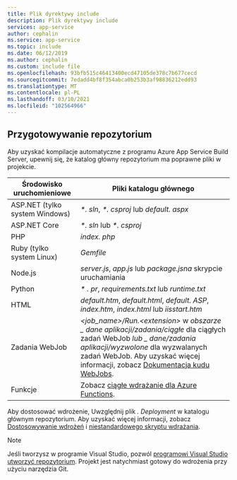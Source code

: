 ```yaml
---
title: Plik dyrektywy include
description: Plik dyrektywy include
services: app-service
author: cephalin
ms.service: app-service
ms.topic: include
ms.date: 06/12/2019
ms.author: cephalin
ms.custom: include file
ms.openlocfilehash: 93bfb515c46413400ecd47105de378c7b677cecd
ms.sourcegitcommit: 7edadd4bf8f354abca0b253b3af98836212edd93
ms.translationtype: MT
ms.contentlocale: pl-PL
ms.lasthandoff: 03/10/2021
ms.locfileid: "102564966"
---
```

## <a name="prepare-your-repository"></a>Przygotowywanie repozytorium

Aby uzyskać kompilacje automatyczne z programu Azure App Service Build Server, upewnij się, że katalog główny repozytorium ma poprawne pliki w projekcie.

| Środowisko uruchomieniowe | Pliki katalogu głównego |
|-|-|
| ASP.NET (tylko system Windows) | _*. sln_, _*. csproj_ lub _default. aspx_ |
| ASP.NET Core | _*. sln_ lub _*. csproj_ |
| PHP | _index. php_ |
| Ruby (tylko system Linux) | _Gemfile_ |
| Node.js | _server.js_, _app.js_ lub _package.jsna_ skrypcie uruchamiania |
| Python | _\* . pr_, _requirements.txt_ lub _runtime.txt_ |
| HTML | _default.htm_, _default.html_, _default. ASP_, _index.htm_, _index.html_ lub _iisstart.htm_ |
| Zadania WebJob | _\<job_name>/Run.\<extension>_ w _obszarze \_ dane aplikacji/zadania/ciągłe_ dla ciągłych zadań WebJob _lub \_ dane/zadania aplikacji/wyzwolone_ dla wyzwalanych zadań WebJob. Aby uzyskać więcej informacji, zobacz [Dokumentacja kudu WebJobs](https://github.com/projectkudu/kudu/wiki/WebJobs). |
| Funkcje | Zobacz [ciągłe wdrażanie dla Azure Functions](../articles/azure-functions/functions-continuous-deployment.md#requirements-for-continuous-deployment). |

Aby dostosować wdrożenie, Uwzględnij plik *. Deployment* w katalogu głównym repozytorium. Aby uzyskać więcej informacji, zobacz [Dostosowywanie wdrożeń](https://github.com/projectkudu/kudu/wiki/Customizing-deployments) i [niestandardowego skryptu wdrażania](https://github.com/projectkudu/kudu/wiki/Custom-Deployment-Script).

> [!NOTE]
> Jeśli tworzysz w programie Visual Studio, pozwól [programowi Visual Studio utworzyć repozytorium](/azure/devops/repos/git/creatingrepo?tabs=visual-studio). Projekt jest natychmiast gotowy do wdrożenia przy użyciu narzędzia Git.
>

